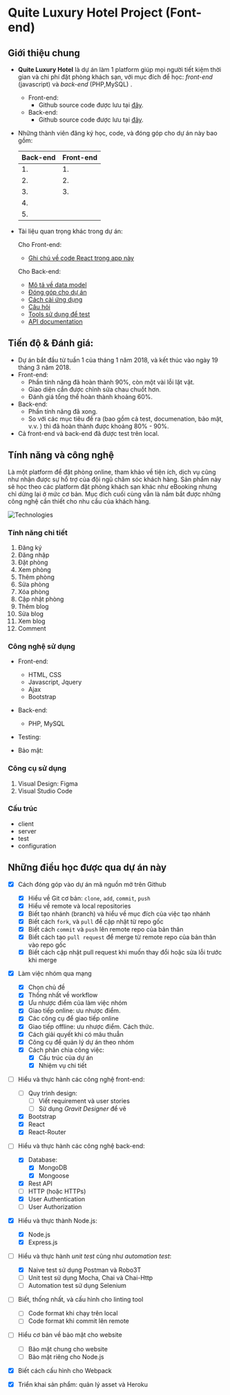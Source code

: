 # Quite Luxury Hotel Project (Font-end)

## Giới thiệu chung

- **Quite Luxury Hotel** là dự án làm 1 platform giúp mọi người tiết kiệm thời gian và chi phí đặt phòng khách sạn, với mục đích để học: *front-end* (javascript) và *back-end* (PHP,MySQL) .
    - Front-end:
        - Github source code được lưu tại [đây](https://github.com/Sabols2k/webapp). 
    - Back-end:
        - Github source code được lưu tại [đây](https://github.com/Sabols2k/webapp).
       

- Những thành viên đăng ký học, code, và đóng góp cho dự án này bao gồm:

    |Back-end                                                       | Front-end|
    |---                                                            |---                            |
    |1.       |1.  |
    |2.             |2.  |
    |3.                    |3.  |
    |4.                   |           |
    |5.        |           |

- Tài liệu quan trọng khác trong dự án:

    Cho Front-end:
    - [Ghi chú về code React trong app này](https://github.com/freeCodeCamp-Hanoi/blog-app-front-end-01/blob/master/README-instruction.md)

    Cho Back-end: 
    - [Mô tả về data model](https://github.com/kaaaaaaaaaaaaaaaaaaaaaaa/Web_App/blob/main/README-datamodel.md)
    - [Đóng góp cho dự án](https://github.com/kaaaaaaaaaaaaaaaaaaaaaaa/Web_App/blob/main/README-Contributing.md)
    - [Cách cài ứng dụng](https://github.com/kaaaaaaaaaaaaaaaaaaaaaaa/Web_App/blob/main/README-Contributing.md)
    - [Câu hỏi](https://github.com/kaaaaaaaaaaaaaaaaaaaaaaa/Web_App/blob/main/README-faq.md)
    - [Tools sử dụng để test](https://github.com/kaaaaaaaaaaaaaaaaaaaaaaa/Web_App/blob/main/README-tools.md)
    - [API documentation](https://github.com/ngminhtrung/fcchn-blog-backend/blob/master/doc/index.html)

## Tiến độ & Đánh giá:

- Dự án bắt đầu từ tuần 1 của tháng 1 năm 2018, và kết thúc vào ngày 19 tháng 3 năm 2018. 
- Front-end:
    - Phần tính năng đã hoàn thành 90%, còn một vài lỗi lặt vặt. 
    - Giao diện cần được chỉnh sửa chau chuốt hơn. 
    - Đánh giá tổng thể hoàn thành khoảng 60%.
- Back-end:
    - Phần tính năng đã xong. 
    - So với các mục tiêu đề ra (bao gồm cả test, documenation, bảo mật, v.v. ) thì đã hoàn thành được khoảng 80% - 90%. 
- Cả front-end và back-end đã được test trên local.

## Tính năng và công nghệ

Là một platform để đặt phòng online, tham khảo về tiện ích, dịch vụ cũng như nhận được sự hổ trợ của đội ngũ chăm sóc khách hàng. Sản phẩm này sẽ học theo các platform đặt phòng khách sạn khác như eBooking nhưng chỉ dừng lại ở mức cơ bản. Mục đích cuối cùng vẫn là nắm bắt được những công nghệ cần thiết cho nhu cầu của khách hàng.

![Technologies](./images/image001.png)

### Tính năng chi tiết

1. Đăng ký
2. Đăng nhập
3. Đặt phòng 
3. Xem phòng
4. Thêm phòng
5. Sửa phòng
6. Xóa phòng
7. Cập nhật phòng
8. Thêm blog
9. Sửa blog
10. Xem blog 
11. Comment

### Công nghệ sử dụng

- Front-end: 
    - HTML, CSS
    - Javascript, Jquery
    - Ajax
    - Bootstrap
- Back-end:
    - PHP, MySQL
- Testing:

- Bảo mật:

### Công cụ sử dụng

1. Visual Design: Figma
2. Visual Studio Code

### Cấu trúc

- client
- server
- test
- configuration

## Những điều học được qua dự án này

- [x] Cách đóng góp vào dự án mã nguồn mở trên Github
    - [x] Hiểu về Git cơ bản: `clone`, `add`, `commit`, `push`
    - [x] Hiểu về remote và local repositories 
    - [x] Biết tạo nhánh (branch) và hiểu về mục đích của việc tạo nhánh
    - [x] Biết cách `fork`, và `pull` để cập nhật từ repo gốc
    - [x] Biết cách `commit` và `push` lên remote repo của bản thân
    - [x] Biết cách tạo `pull request` để merge từ remote repo của bản thân vào repo gốc
    - [x] Biết cách cập nhật pull request khi muốn thay đổi hoặc sửa lỗi trước khi merge

- [x] Làm việc nhóm qua mạng
    - [x] Chọn chủ đề
    - [x] Thống nhất về workflow
    - [x] Ưu nhược điểm của làm việc nhóm
    - [x] Giao tiếp online: ưu nhược điểm. 
    - [x] Các công cụ để giao tiếp online
    - [x] Giao tiếp offline: ưu nhược điểm. Cách thức.
    - [x] Cách giải quyết khi có mâu thuẫn
    - [x] Công cụ để quản lý dự án theo nhóm
    - [x] Cách phân chia công việc:
        - [x] Cấu trúc của dự án
        - [x] Nhiệm vụ chi tiết  

- [ ] Hiểu và thực hành các công nghệ front-end:
    - [ ] Quy trình design:
        - [ ] Viết requirement và user stories
        - [ ] Sử dụng *Gravit Designer* để vẽ 
    - [x] Bootstrap
    - [x] React
    - [x] React-Router

- [ ] Hiểu và thực hành các công nghệ back-end:
    - [x] Database:
        - [x] MongoDB
        - [x] Mongoose
    - [x] Rest API
    - [ ] HTTP (hoặc HTTPs)
    - [x] User Authentication
    - [ ] User Authorization

- [x] Hiểu và thực thành Node.js:
    - [x] Node.js
    - [x] Express.js

- [ ] Hiểu và thực hành *unit test* cũng như *automation test*:
    - [x] Naive test sử dụng Postman và Robo3T
    - [ ] Unit test sử dụng Mocha, Chai và Chai-Http
    - [ ] Automation test sử dụng Selenium

- [ ] Biết, thống nhất, và cấu hình cho linting tool
    - [ ] Code format khi chạy trên local
    - [ ] Code format khi commit lên remote

- [ ] Hiểu cơ bản về bảo mật cho website
    - [ ] Bảo mật chung cho website
    - [ ] Bảo mật riêng cho Node.js

- [x] Biết cách cấu hình cho Webpack

- [x] Triển khai sản phẩm: quản lý asset và Heroku
